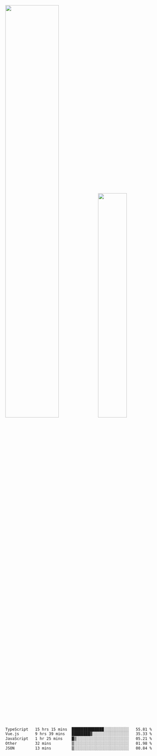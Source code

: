 <img align="" width="57.5%" src="https://github-readme-stats.vercel.app/api?username=Dream4ever&hide_title=true&hide_border=true&count_private=true&show_icons=true&include_all_commits=true&line_height=21" /><img align="" width="42.4%" src="https://github-readme-stats.vercel.app/api/top-langs/?username=Dream4ever&hide_title=true&count_private=true&show_icons=true&langs_count=6&hide_border=true&layout=compact" />

<!--START_SECTION:waka-->

```txt
TypeScript   15 hrs 15 mins  ██████████████░░░░░░░░░░░   55.81 %
Vue.js       9 hrs 39 mins   ████████▓░░░░░░░░░░░░░░░░   35.33 %
JavaScript   1 hr 25 mins    █▒░░░░░░░░░░░░░░░░░░░░░░░   05.21 %
Other        32 mins         ▒░░░░░░░░░░░░░░░░░░░░░░░░   01.98 %
JSON         13 mins         ▒░░░░░░░░░░░░░░░░░░░░░░░░   00.84 %
```

<!--END_SECTION:waka-->
